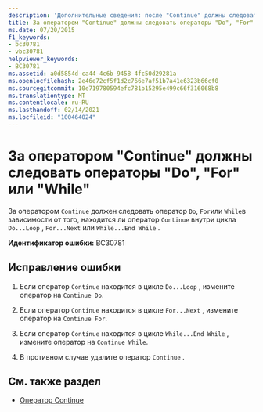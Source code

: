 ```yaml
---
description: 'Дополнительные сведения: после "Continue" должны следовать "Do", "for" или "while"'
title: За оператором "Continue" должны следовать операторы "Do", "For" или "While"
ms.date: 07/20/2015
f1_keywords:
- bc30781
- vbc30781
helpviewer_keywords:
- BC30781
ms.assetid: a0d5854d-ca44-4c6b-9458-4fc50d29281a
ms.openlocfilehash: 2e46e72cf5f1d2c766e7af51b7a41e6323b66cf0
ms.sourcegitcommit: 10e719780594efc781b15295e499c66f316068b8
ms.translationtype: MT
ms.contentlocale: ru-RU
ms.lasthandoff: 02/14/2021
ms.locfileid: "100464024"
---
```

# <a name="continue-must-be-followed-by-do-for-or-while"></a>За оператором "Continue" должны следовать операторы "Do", "For" или "While"

За оператором `Continue` должен следовать оператор `Do`, `For`или `While`в зависимости от того, находится ли оператор `Continue` внутри цикла `Do...Loop` , `For...Next` или `While...End While` .  
  
 **Идентификатор ошибки:** BC30781  
  
## <a name="to-correct-this-error"></a>Исправление ошибки  
  
1. Если оператор `Continue` находится в цикле `Do...Loop` , измените оператор на `Continue Do`.  
  
2. Если оператор `Continue` находится в цикле `For...Next` , измените оператор на `Continue For`.  
  
3. Если оператор `Continue` находится в цикле `While...End While` , измените оператор на `Continue While`.  
  
4. В противном случае удалите оператор `Continue` .  
  
## <a name="see-also"></a>См. также раздел

- [Оператор Continue](../language-reference/statements/continue-statement.md)
